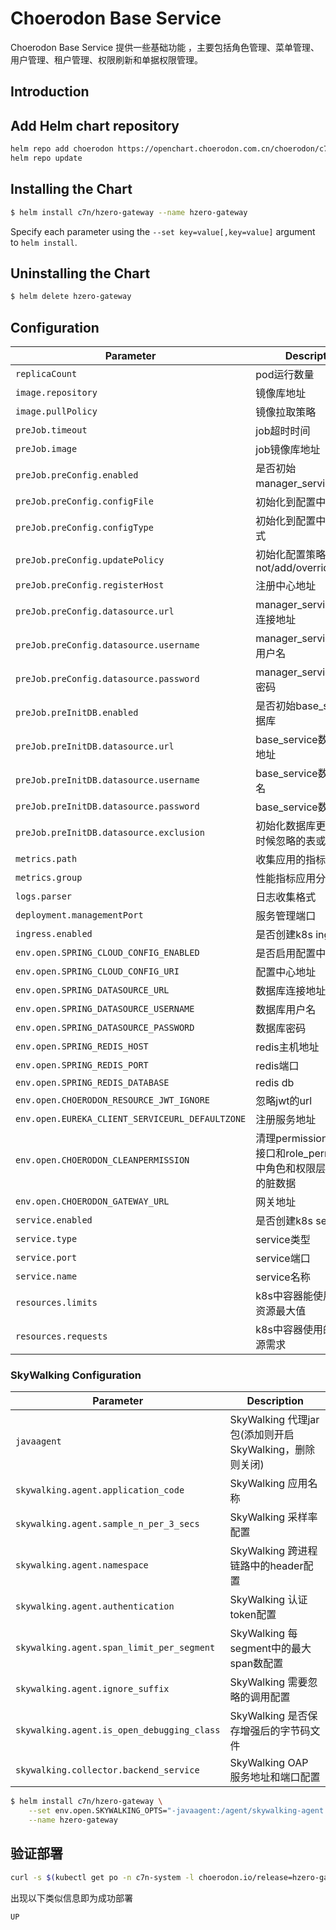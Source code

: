 # Choerodon Base Service
Choerodon Base Service 提供一些基础功能 ，主要包括角色管理、菜单管理、用户管理、租户管理、权限刷新和单据权限管理。
                              
## Introduction

## Add Helm chart repository

``` bash    
helm repo add choerodon https://openchart.choerodon.com.cn/choerodon/c7n
helm repo update
```

## Installing the Chart

```bash
$ helm install c7n/hzero-gateway --name hzero-gateway
```

Specify each parameter using the `--set key=value[,key=value]` argument to `helm install`.

## Uninstalling the Chart

```bash
$ helm delete hzero-gateway
```

## Configuration

Parameter | Description	| Default
--- |  ---  |  ---  
`replicaCount` | pod运行数量 | `1`
`image.repository` | 镜像库地址 | `registry.choerodon.com.cn/choerodon/hzero-gateway`
`image.pullPolicy` | 镜像拉取策略 | `IfNotPresent`
`preJob.timeout` | job超时时间 | `300`
`preJob.image` | job镜像库地址 | `registry.cn-hangzhou.aliyuncs.com/choerodon-tools/dbtool:0.6.4`
`preJob.preConfig.enabled`| 是否初始manager_service数据库 | `true`
`preJob.preConfig.configFile` | 初始化到配置中心文件名 | `application.yml`
`preJob.preConfig.configType` | 初始化到配置中心存储方式 | `k8s`
`preJob.preConfig.updatePolicy` | 初始化配置策略: not/add/override/update | `add`
`preJob.preConfig.registerHost` | 注册中心地址 | `http://register-server:8000`
`preJob.preConfig.datasource.url` | manager_service数据库连接地址 | `jdbc:mysql://localhost:3306/manager_service?useUnicode=true&characterEncoding=utf-8&useSSL=false&useInformationSchema=true&remarks=true`
`preJob.preConfig.datasource.username` | manager_service数据库用户名 | `choerodon`
`preJob.preConfig.datasource.password` | manager_service数据库密码 | `password`
`preJob.preInitDB.enabled` | 是否初始base_service数据库 | `true`
`preJob.preInitDB.datasource.url` | base_service数据库连接地址 | `jdbc:mysql://localhost:3306/base_service?useUnicode=true&characterEncoding=utf-8&useSSL=false&useInformationSchema=true&remarks=true`
`preJob.preInitDB.datasource.username` | base_service数据库用户名 | `choerodon`
`preJob.preInitDB.datasource.password` | base_service数据库密码 | `password`
`preJob.preInitDB.datasource.exclusion` | 初始化数据库更新数据的时候忽略的表或列 | `iam_user.hash_password,oauth_client.web_server_redirect_uri,oauth_ldap.server_address,oauth_ldap.object_class,iam_role.is_enabled,fd_organization.name`
`metrics.path` | 收集应用的指标数据路径 | `/actuator/prometheus`
`metrics.group` | 性能指标应用分组 | `spring-boot`
`logs.parser` | 日志收集格式 | `spring-boot`
`deployment.managementPort` | 服务管理端口 | `8001`
`ingress.enabled` | 是否创建k8s ingress | `false`
`env.open.SPRING_CLOUD_CONFIG_ENABLED` | 是否启用配置中心 | `true`
`env.open.SPRING_CLOUD_CONFIG_URI` | 配置中心地址 | `http://register-server:8000`
`env.open.SPRING_DATASOURCE_URL` | 数据库连接地址 | `jdbc:mysql://localhost/base_service?useUnicode=true&characterEncoding=utf-8&useSSL=false&useInformationSchema=true&remarks=true`
`env.open.SPRING_DATASOURCE_USERNAME` | 数据库用户名 | `choerodon`
`env.open.SPRING_DATASOURCE_PASSWORD` | 数据库密码 | `password`
`env.open.SPRING_REDIS_HOST` | redis主机地址 | `localhost`
`env.open.SPRING_REDIS_PORT` | redis端口 | `6379`
`env.open.SPRING_REDIS_DATABASE` | redis db | `1`
`env.open.CHOERODON_RESOURCE_JWT_IGNORE` |忽略jwt的url | `/favicon.ico`
`env.open.EUREKA_CLIENT_SERVICEURL_DEFAULTZONE` | 注册服务地址 | `http://register-server.io-choerodon:8000/eureka/`
`env.open.CHOERODON_CLEANPERMISSION` | 清理permission表中的旧接口和role_permission表中角色和权限层级不匹配的脏数据 | `false`
`env.open.CHOERODON_GATEWAY_URL` | 网关地址 | `http://api.staging.saas.hand-china.com`
`service.enabled` | 是否创建k8s service | `false`
`service.type` |  service类型 | `ClusterIP`
`service.port` | service端口 | `8000`
`service.name` | service名称 | `hzero-gateway`
`resources.limits` | k8s中容器能使用资源的资源最大值 | `3Gi`
`resources.requests` | k8s中容器使用的最小资源需求 | `2Gi`

### SkyWalking Configuration
Parameter | Description
--- |  --- 
`javaagent` | SkyWalking 代理jar包(添加则开启 SkyWalking，删除则关闭)
`skywalking.agent.application_code` | SkyWalking 应用名称
`skywalking.agent.sample_n_per_3_secs` | SkyWalking 采样率配置
`skywalking.agent.namespace` | SkyWalking 跨进程链路中的header配置
`skywalking.agent.authentication` | SkyWalking 认证token配置
`skywalking.agent.span_limit_per_segment` | SkyWalking 每segment中的最大span数配置
`skywalking.agent.ignore_suffix` | SkyWalking 需要忽略的调用配置
`skywalking.agent.is_open_debugging_class` | SkyWalking 是否保存增强后的字节码文件
`skywalking.collector.backend_service` | SkyWalking OAP 服务地址和端口配置

```bash
$ helm install c7n/hzero-gateway \
    --set env.open.SKYWALKING_OPTS="-javaagent:/agent/skywalking-agent.jar -Dskywalking.agent.application_code=hzero-gateway  -Dskywalking.agent.sample_n_per_3_secs=-1 -Dskywalking.collector.backend_service=oap.skywalking:11800" \
    --name hzero-gateway
```

## 验证部署
```bash
curl -s $(kubectl get po -n c7n-system -l choerodon.io/release=hzero-gateway -o jsonpath="{.items[0].status.podIP}"):8001/actuator/health | jq -r .status
```
出现以下类似信息即为成功部署

```bash
UP
```